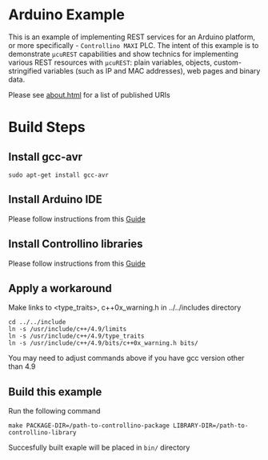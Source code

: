 # Arduino Example

This is an example of implementing REST services for an Arduino platform, or 
more specifically - `Controllino MAXI` PLC. The intent of this example is to 
demonstrate `μcuREST` capabilities and show technics for implementing various 
REST resources with `μcuREST`: plain variables, objects, custom-stringified 
variables (such as IP and MAC addresses), web pages and binary data. 

Please see [about.html](web/about.html) for a list of published URIs

# Build Steps

## Install gcc-avr

`sudo apt-get install gcc-avr`

## Install Arduino IDE

Please follow instructions from this [Guide](https://www.arduino.cc/en/Guide/Linux)

## Install Controllino libraries

Please follow instructions from this [Guide](https://github.com/CONTROLLINO-PLC/CONTROLLINO_Library#installation-guide)

## Apply a workaround

Make links to <type_traits>, <limits> c++0x_warning.h in ../../includes directory
```
cd ../../include
ln -s /usr/include/c++/4.9/limits   
ln -s /usr/include/c++/4.9/type_traits
ln -s /usr/include/c++/4.9/bits/c++0x_warning.h bits/ 
```
You may need to adjust commands above if you have gcc version other than 4.9

## Build this example

Run the following command

`make PACKAGE-DIR=/path-to-controllino-package LIBRARY-DIR=/path-to-controllino-library`

Succesfully built exaple will be placed in `bin/` directory
